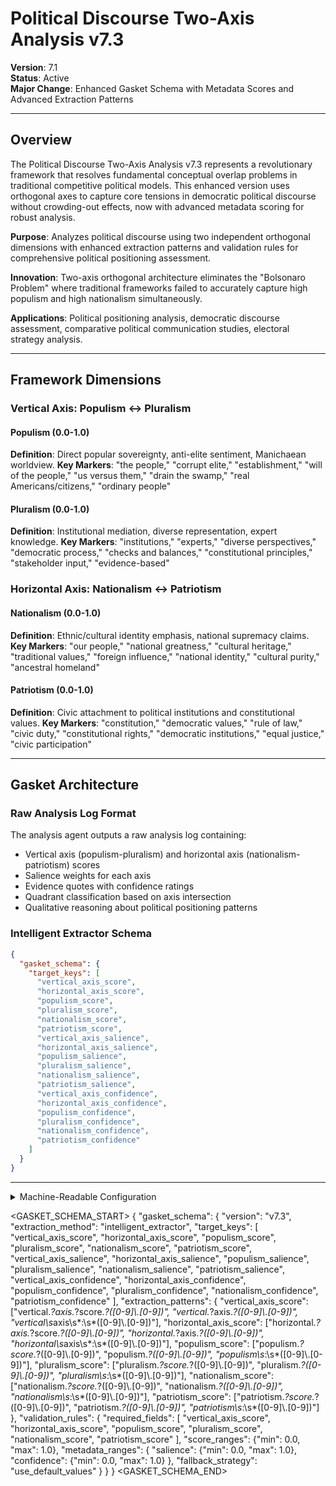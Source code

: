 # Political Discourse Two-Axis Analysis v7.3

**Version**: 7.1  
**Status**: Active  
**Major Change**: Enhanced Gasket Schema with Metadata Scores and Advanced Extraction Patterns

---

## Overview

The Political Discourse Two-Axis Analysis v7.3 represents a revolutionary framework that resolves fundamental conceptual overlap problems in traditional competitive political models. This enhanced version uses orthogonal axes to capture core tensions in democratic political discourse without crowding-out effects, now with advanced metadata scoring for robust analysis.

**Purpose**: Analyzes political discourse using two independent orthogonal dimensions with enhanced extraction patterns and validation rules for comprehensive political positioning assessment.

**Innovation**: Two-axis orthogonal architecture eliminates the "Bolsonaro Problem" where traditional frameworks failed to accurately capture high populism and high nationalism simultaneously.

**Applications**: Political positioning analysis, democratic discourse assessment, comparative political communication studies, electoral strategy analysis.

---

## Framework Dimensions

### **Vertical Axis: Populism ↔ Pluralism**

#### Populism (0.0-1.0)
**Definition**: Direct popular sovereignty, anti-elite sentiment, Manichaean worldview.
**Key Markers**: "the people," "corrupt elite," "establishment," "will of the people," "us versus them," "drain the swamp," "real Americans/citizens," "ordinary people"

#### Pluralism (0.0-1.0)
**Definition**: Institutional mediation, diverse representation, expert knowledge.
**Key Markers**: "institutions," "experts," "diverse perspectives," "democratic process," "checks and balances," "constitutional principles," "stakeholder input," "evidence-based"

### **Horizontal Axis: Nationalism ↔ Patriotism**

#### Nationalism (0.0-1.0)
**Definition**: Ethnic/cultural identity emphasis, national supremacy claims.
**Key Markers**: "our people," "national greatness," "cultural heritage," "traditional values," "foreign influence," "national identity," "cultural purity," "ancestral homeland"

#### Patriotism (0.0-1.0)
**Definition**: Civic attachment to political institutions and constitutional values.
**Key Markers**: "constitution," "democratic values," "rule of law," "civic duty," "constitutional rights," "democratic institutions," "equal justice," "civic participation"

---

## Gasket Architecture

### Raw Analysis Log Format
The analysis agent outputs a raw analysis log containing:
- Vertical axis (populism-pluralism) and horizontal axis (nationalism-patriotism) scores
- Salience weights for each axis
- Evidence quotes with confidence ratings
- Quadrant classification based on axis intersection
- Qualitative reasoning about political positioning patterns

### Intelligent Extractor Schema
```json
{
  "gasket_schema": {
    "target_keys": [
      "vertical_axis_score",
      "horizontal_axis_score",
      "populism_score",
      "pluralism_score", 
      "nationalism_score",
      "patriotism_score",
      "vertical_axis_salience",
      "horizontal_axis_salience",
      "populism_salience",
      "pluralism_salience",
      "nationalism_salience", 
      "patriotism_salience",
      "vertical_axis_confidence",
      "horizontal_axis_confidence",
      "populism_confidence",
      "pluralism_confidence",
      "nationalism_confidence",
      "patriotism_confidence"
    ]
  }
}
```

---

<details><summary>Machine-Readable Configuration</summary>

```json
{
  "name": "political_discourse_two_axis_v7_1",
  "version": "v7.3",
  "display_name": "Political Discourse Two-Axis Analysis v7.3",
  "analysis_variants": {
    "default": {
      "description": "Sequential two-axis political discourse analysis with chain-of-thought methodology",
      "analysis_prompt": "You are an expert analyst specializing in political discourse analysis and democratic communication patterns across diverse contexts. Analyze this text through focused sequential steps, examining each political axis independently before integration.\n\nSTEP 1 - VERTICAL AXIS ANALYSIS (POPULISM ↔ PLURALISM)\nFocus ONLY on vertical axis patterns (ignore horizontal axis for now):\n- Look for populism patterns: direct popular sovereignty ('the people,' 'will of the people,' 'people's voice'), anti-elite sentiment ('corrupt elite,' 'establishment,' 'out of touch elites'), Manichaean worldview ('us versus them,' 'good versus evil,' 'pure people versus corrupt elite') - Note: These are semantic concepts, look for direct popular sovereignty and anti-elite sentiment, not just these exact phrases\n- Look for pluralism patterns: institutional mediation ('institutions,' 'democratic processes,' 'constitutional framework'), diverse representation ('experts,' 'diverse perspectives,' 'multiple viewpoints'), knowledge-based governance ('evidence-based,' 'expert knowledge,' 'careful deliberation') - Note: These are semantic concepts, look for institutional mediation and expert-based governance, not just these exact terms\n- Score populism dimension (0.0-1.0) with specific textual evidence\n- Score pluralism dimension (0.0-1.0) with specific textual evidence\n- Assess salience (0.0-1.0): How central are vertical axis appeals to the overall message?\n- State confidence (0.0-1.0): How certain are you in this assessment?\nShow your analytical work and evidence before proceeding.\n\nSTEP 2 - HORIZONTAL AXIS ANALYSIS (NATIONALISM ↔ PATRIOTISM)\nNow focus ONLY on horizontal axis patterns:\n- Look for nationalism patterns: ethnic/cultural identity ('our people,' 'our culture,' 'our heritage'), national supremacy ('national greatness,' 'superior nation,' 'dominant culture'), cultural emphasis ('cultural heritage,' 'traditional values,' 'authentic identity') - Note: These are semantic concepts, look for ethnic/cultural identity emphasis and national supremacy claims, not just these exact expressions\n- Look for patriotism patterns: civic attachment ('constitution,' 'democratic institutions,' 'rule of law'), constitutional values ('democratic values,' 'constitutional principles,' 'civic responsibility'), institutional loyalty ('respect for institutions,' 'democratic norms,' 'constitutional order') - Note: These are semantic concepts, look for civic attachment to political institutions and constitutional values, not just these exact principles\n- Score nationalism dimension (0.0-1.0) with specific textual evidence\n- Score patriotism dimension (0.0-1.0) with specific textual evidence\n- Assess salience (0.0-1.0): How central are horizontal axis appeals to the message?\n- State confidence (0.0-1.0): How certain are you in this assessment?\nShow your analytical work and evidence before proceeding.\n\nFINAL STEP - INTEGRATION AND VALIDATION\nReview your step-by-step analysis:\n- Check for scoring consistency across both political axes\n- Validate that evidence quality meets academic standards\n- Assess political positioning patterns and orthogonal axis dynamics\n- Confirm confidence levels are appropriately calibrated\n- Map overall political discourse profile with quadrant classification\n- Apply pattern classifications based on axis combinations\n\nProvide your final structured analysis following this format:\n\n**POLITICAL DISCOURSE ASSESSMENT**\n\n**Vertical Axis**: Populism [score]/Pluralism [score] (salience: [score], confidence: [score])\n**Horizontal Axis**: Nationalism [score]/Patriotism [score] (salience: [score], confidence: [score])\n\n**Calculated Metrics**:\n- Political Positioning: [quadrant classification]\n- Democratic Authority Profile: [populist/pluralist orientation]\n- National Identity Profile: [nationalist/patriotic orientation]\n\n**Key Insights**: [Summary of political positioning, axis dynamics, and approach to political legitimacy and identity]"
    }
  },
  "dimension_groups": {
    "vertical_axis": ["populism", "pluralism"],
    "horizontal_axis": ["nationalism", "patriotism"]
  },
  "calculation_spec": {
    "vertical_axis_score": "(populism_score - pluralism_score + 1) / 2",
    "horizontal_axis_score": "(nationalism_score - patriotism_score + 1) / 2",
    "political_discourse_index": "sqrt(vertical_axis_score^2 + horizontal_axis_score^2) / sqrt(2)"
  },
  "reliability_rubric": {
    "cronbachs_alpha": {
      "excellent": [0.80, 1.0],
      "good": [0.70, 0.79],
      "acceptable": [0.60, 0.69],
      "poor": [0.0, 0.59]
    },
    "notes": "Defines quality thresholds for framework reliability. The Synthesis Agent uses this for automated fit assessment."
  }
}
```

</details>

<GASKET_SCHEMA_START>
{
  "gasket_schema": {
    "version": "v7.3",
    "extraction_method": "intelligent_extractor",
    "target_keys": [
      "vertical_axis_score", "horizontal_axis_score", "populism_score", "pluralism_score", "nationalism_score", "patriotism_score",
      "vertical_axis_salience", "horizontal_axis_salience", "populism_salience", "pluralism_salience", "nationalism_salience", "patriotism_salience",
      "vertical_axis_confidence", "horizontal_axis_confidence", "populism_confidence", "pluralism_confidence", "nationalism_confidence", "patriotism_confidence"
    ],
    "extraction_patterns": {
      "vertical_axis_score": ["vertical.*?axis.*?score.*?([0-9]\\.[0-9])", "vertical.*?axis.*?([0-9]\\.[0-9])", "vertical\\s*axis\\s*:\\s*([0-9]\\.[0-9])"],
      "horizontal_axis_score": ["horizontal.*?axis.*?score.*?([0-9]\\.[0-9])", "horizontal.*?axis.*?([0-9]\\.[0-9])", "horizontal\\s*axis\\s*:\\s*([0-9]\\.[0-9])"],
      "populism_score": ["populism.*?score.*?([0-9]\\.[0-9])", "populism.*?([0-9]\\.[0-9])", "populism\\s*:\\s*([0-9]\\.[0-9])"],
      "pluralism_score": ["pluralism.*?score.*?([0-9]\\.[0-9])", "pluralism.*?([0-9]\\.[0-9])", "pluralism\\s*:\\s*([0-9]\\.[0-9])"],
      "nationalism_score": ["nationalism.*?score.*?([0-9]\\.[0-9])", "nationalism.*?([0-9]\\.[0-9])", "nationalism\\s*:\\s*([0-9]\\.[0-9])"],
      "patriotism_score": ["patriotism.*?score.*?([0-9]\\.[0-9])", "patriotism.*?([0-9]\\.[0-9])", "patriotism\\s*:\\s*([0-9]\\.[0-9])"]
    },
    "validation_rules": {
      "required_fields": [
        "vertical_axis_score", "horizontal_axis_score", "populism_score", "pluralism_score", "nationalism_score", "patriotism_score"
      ],
      "score_ranges": {"min": 0.0, "max": 1.0},
      "metadata_ranges": {
        "salience": {"min": 0.0, "max": 1.0},
        "confidence": {"min": 0.0, "max": 1.0}
      },
      "fallback_strategy": "use_default_values"
    }
  }
}
<GASKET_SCHEMA_END>